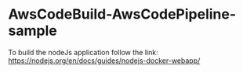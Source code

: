 # AwsCodeBuild-AwsCodePipeline-sample


To build the nodeJs application follow the link: https://nodejs.org/en/docs/guides/nodejs-docker-webapp/